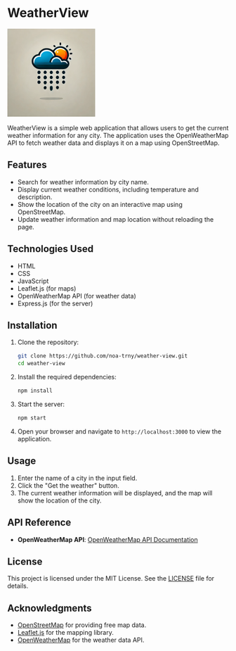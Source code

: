 # WeatherView
<img src="src/assets/logo_weather-view.png" alt="Logo" width="200" />

WeatherView is a simple web application that allows users to get the current weather information for any city. The application uses the OpenWeatherMap API to fetch weather data and displays it on a map using OpenStreetMap.

## Features

- Search for weather information by city name.
- Display current weather conditions, including temperature and description.
- Show the location of the city on an interactive map using OpenStreetMap.
- Update weather information and map location without reloading the page.

## Technologies Used

- HTML
- CSS
- JavaScript
- Leaflet.js (for maps)
- OpenWeatherMap API (for weather data)
- Express.js (for the server)

## Installation

1. Clone the repository:

   ```bash
   git clone https://github.com/noa-trny/weather-view.git
   cd weather-view
   ```

2. Install the required dependencies:

   ```bash
   npm install
   ```


3. Start the server:

   ```bash
   npm start
   ```

4. Open your browser and navigate to `http://localhost:3000` to view the application.

## Usage

1. Enter the name of a city in the input field.
2. Click the "Get the weather" button.
3. The current weather information will be displayed, and the map will show the location of the city.

## API Reference

- **OpenWeatherMap API**: [OpenWeatherMap API Documentation](https://openweathermap.org/api)

## License

This project is licensed under the MIT License. See the [LICENSE](LICENSE) file for details.

## Acknowledgments

- [OpenStreetMap](https://www.openstreetmap.org/) for providing free map data.
- [Leaflet.js](https://leafletjs.com/) for the mapping library.
- [OpenWeatherMap](https://openweathermap.org/) for the weather data API.

 
